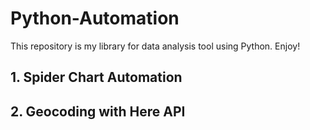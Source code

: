 # Python-Automation
This repository is my library for data analysis tool using Python. Enjoy!


## 1. Spider Chart Automation

## 2. Geocoding with Here API

